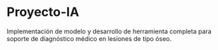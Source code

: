 # Proyecto-IA
Implementación de modelo y desarrollo de herramienta completa para soporte de diagnóstico médico en lesiones de tipo óseo.
